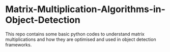 # Matrix-Multiplication-Algorithms-in-Object-Detection
This repo contains some basic python codes to understand matrix multiplications and how they are optimised and used in object detection frameworks.
